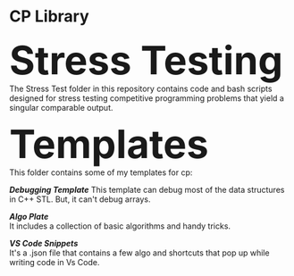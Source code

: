 # CP Library

<span style="font-size:5em;">**Stress Testing**</span>  
The Stress Test folder in this repository contains code and bash scripts designed for stress testing competitive programming problems that yield a singular comparable output.

<span style="font-size:5em;">**Templates**</span>  
This folder contains some of my templates for cp:

***Debugging Template*** 
This template can debug most of the data structures in C++ STL. But, it can't debug arrays.

***Algo Plate***  
It includes a collection of basic algorithms and handy tricks.

***VS Code Snippets***  
It's a .json file that contains a few algo and shortcuts that pop up while writing code in Vs Code.
